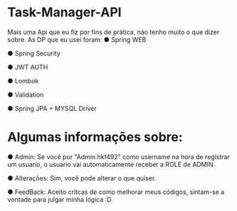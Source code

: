 # Task-Manager-API

Mais uma Api que eu fiz por fins de prática, não tenho muito o que dizer sobre. As DP que eu usei foram:
● Spring WEB

● Spring Security

● JWT AUTH

● Lombok

● Validation

● Spring JPA + MYSQL Driver

# Algumas informações sobre:

● Admin: Se você por "Admin.hkf492" como username na hora de registrar um usuario, o usuario vai automaticamente receber a ROLE de ADMIN.

● Alterações: Sim, você pode alterar o que quiser.

● FeedBack: Aceito critcas de como melhorar meus códigos, sintam-se a vontade para julgar minha lógica :D
